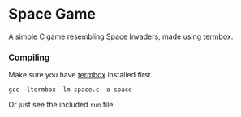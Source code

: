 # Space Game

A simple C game resembling Space Invaders, made using [termbox](http://github.com/nsf/termbox).

### Compiling

Make sure you have [termbox](http://github.com/nsf/termbox) installed first.

```
gcc -ltermbox -lm space.c -o space
```

Or just see the included `run` file.
